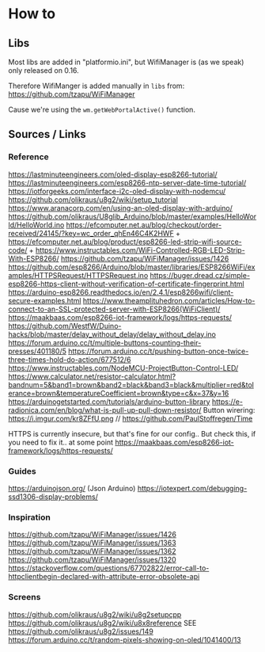 # How to

## Libs

Most libs are added in "platformio.ini", but WifiManager is (as we speak) only released on 0.16.

Therefore WifiManger is added manually in `libs` from:
https://github.com/tzapu/WiFiManager

Cause we're using the `wm.getWebPortalActive()` function.

## Sources / Links

### Reference

https://lastminuteengineers.com/oled-display-esp8266-tutorial/
https://lastminuteengineers.com/esp8266-ntp-server-date-time-tutorial/
https://iotforgeeks.com/interface-i2c-oled-display-with-nodemcu/
https://github.com/olikraus/u8g2/wiki/setup_tutorial
https://www.aranacorp.com/en/using-an-oled-display-with-arduino/
https://github.com/olikraus/U8glib_Arduino/blob/master/examples/HelloWorld/HelloWorld.ino
https://efcomputer.net.au/blog/checkout/order-received/24145/?key=wc_order_qhEn46C4K2HWF + https://efcomputer.net.au/blog/product/esp8266-led-strip-wifi-source-code/ + https://www.instructables.com/WiFi-Controlled-RGB-LED-Strip-With-ESP8266/
https://github.com/tzapu/WiFiManager/issues/1426
https://github.com/esp8266/Arduino/blob/master/libraries/ESP8266WiFi/examples/HTTPSRequest/HTTPSRequest.ino
https://buger.dread.cz/simple-esp8266-https-client-without-verification-of-certificate-fingerprint.html
https://arduino-esp8266.readthedocs.io/en/2.4.1/esp8266wifi/client-secure-examples.html
https://www.theamplituhedron.com/articles/How-to-connect-to-an-SSL-protected-server-with-ESP8266(WiFiClient)/
https://maakbaas.com/esp8266-iot-framework/logs/https-requests/
https://github.com/WestfW/Duino-hacks/blob/master/delay_without_delay/delay_without_delay.ino
https://forum.arduino.cc/t/multiple-buttons-counting-their-presses/401180/5
https://forum.arduino.cc/t/pushing-button-once-twice-three-times-hold-do-action/677512/6
https://www.instructables.com/NodeMCU-ProjectButton-Control-LED/
https://www.calculator.net/resistor-calculator.html?bandnum=5&band1=brown&band2=black&band3=black&multiplier=red&tolerance=brown&temperatureCoefficient=brown&type=c&x=37&y=16
https://arduinogetstarted.com/tutorials/arduino-button-library
https://e-radionica.com/en/blog/what-is-pull-up-pull-down-resistor/
Button wirering: https://i.imgur.com/kr8ZFfU.png
// https://github.com/PaulStoffregen/Time

HTTPS is currently insecure, but that's fine for our config.. But check this, if you need to fix it.. at some point
https://maakbaas.com/esp8266-iot-framework/logs/https-requests/

### Guides

https://arduinojson.org/ (Json Arduino)
https://iotexpert.com/debugging-ssd1306-display-problems/

### Inspiration

https://github.com/tzapu/WiFiManager/issues/1426
https://github.com/tzapu/WiFiManager/issues/1363
https://github.com/tzapu/WiFiManager/issues/1362
https://github.com/tzapu/WiFiManager/issues/1320
https://stackoverflow.com/questions/67702822/error-call-to-httpclientbegin-declared-with-attribute-error-obsolete-api

### Screens

https://github.com/olikraus/u8g2/wiki/u8g2setupcpp
https://github.com/olikraus/u8g2/wiki/u8x8reference
SEE https://github.com/olikraus/u8g2/issues/149
https://forum.arduino.cc/t/random-pixels-showing-on-oled/1041400/13
